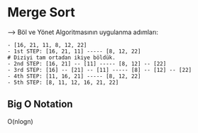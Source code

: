 # Merge Sort

--> Böl ve Yönet Algoritmasının uygulanma adımları:

    - [16, 21, 11, 8, 12, 22]
    - 1st STEP: [16, 21, 11] ----- [8, 12, 22]
    # Diziyi tam ortadan ikiye böldük.
    - 2nd STEP: [16, 21] -- [11] ----- [8, 12] -- [22]
    - 3rd STEP: [16] -- [21] -- [11] ----- [8] -- [12] -- [22]
    - 4th STEP: [11, 16, 21] ----- [8, 12, 22]
    - 5th STEP: [8, 11, 12, 16, 21, 22]

## Big O Notation

O(nlogn)
